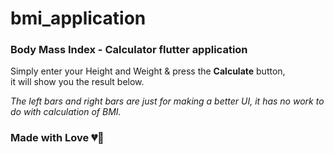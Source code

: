 # bmi_application

### Body Mass Index - Calculator flutter application

Simply enter your Height and Weight & press the **Calculate** button, <br>
it will show you the result below.

*The left bars and right bars are just for making a better UI, it has no work to do with calculation of BMI.*
### Made with Love 💔🌚

